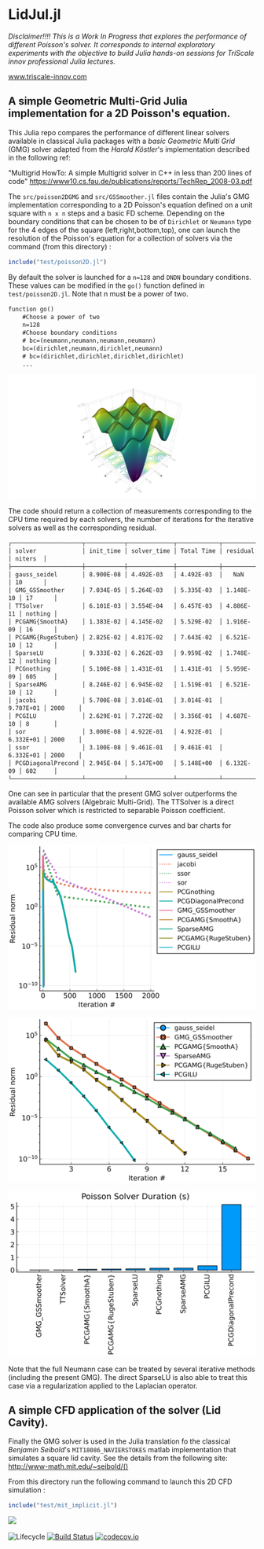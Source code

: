 # LidJul.jl

*Disclaimer!!!! This is a Work In Progress that explores the performance of different Poisson's solver. It corresponds to internal exploratory experiments with the objective to build Julia hands-on sessions for TriScale innov professional Julia lectures.*

www.triscale-innov.com

## A simple Geometric Multi-Grid Julia implementation for a 2D Poisson's equation. 
This Julia repo compares the performance of different linear solvers available in classical Julia packages with a *basic Geometric Multi Grid* (GMG) solver adapted from the *Harald Köstler*'s implementation described in the following ref:

"Multigrid HowTo: A simple Multigrid solver in C++ in less than 200 lines of code"
https://www10.cs.fau.de/publications/reports/TechRep_2008-03.pdf

The `src/poisson2DGMG` and `src/GSSmoother.jl` files contain the Julia's GMG implementation  corresponding to a 2D Poisson's equation defined on a unit square with `n x n` steps and a basic FD scheme. Depending on the boundary conditions that can be chosen to be of `Dirichlet` or `Neumann` type for the 4 edges of the square (left,right,bottom,top), one can launch the
resolution of the Poisson's equation for a collection of solvers via the command (from this directory) :


```julia
include("test/poisson2D.jl")
```

By default the solver is launched for a `n=128` and `DNDN` boundary conditions. These values can be modified in the `go()` function defined in `test/poisson2D.jl`. Note that n must be a power of two.

```
function go()
    #Choose a power of two
    n=128
    #Choose boundary conditions 
    # bc=(neumann,neumann,neumann,neumann)
    bc=(dirichlet,neumann,dirichlet,neumann)
    # bc=(dirichlet,dirichlet,dirichlet,dirichlet)
    ...
```

![](docs/figs/makie128DNDN.png)


The code should return a collection of measurements corresponding to the CPU time required by each solvers, the number of iterations for the iterative solvers as well as the corresponding residual.



```
┌────────────────────┬───────────┬─────────────┬────────────┬───────────┬─────────┐
│ solver             │ init_time │ solver_time │ Total Time │ residual  │ niters  │
├────────────────────┼───────────┼─────────────┼────────────┼───────────┼─────────┤
│ gauss_seidel       │ 8.900E-08 │ 4.492E-03   │ 4.492E-03  │   NaN     │ 10      │
│ GMG_GSSmoother     │ 7.034E-05 │ 5.264E-03   │ 5.335E-03  │ 1.148E-10 │ 17      │
│ TTSolver           │ 6.101E-03 │ 3.554E-04   │ 6.457E-03  │ 4.886E-11 │ nothing │
│ PCGAMG{SmoothA}    │ 1.383E-02 │ 4.145E-02   │ 5.529E-02  │ 1.916E-09 │ 16      │
│ PCGAMG{RugeStuben} │ 2.825E-02 │ 4.817E-02   │ 7.643E-02  │ 6.521E-10 │ 12      │
│ SparseLU           │ 9.333E-02 │ 6.262E-03   │ 9.959E-02  │ 1.748E-12 │ nothing │
│ PCGnothing         │ 5.100E-08 │ 1.431E-01   │ 1.431E-01  │ 5.959E-09 │ 605     │
│ SparseAMG          │ 8.246E-02 │ 6.945E-02   │ 1.519E-01  │ 6.521E-10 │ 12      │
│ jacobi             │ 5.700E-08 │ 3.014E-01   │ 3.014E-01  │ 9.707E+01 │ 2000    │
│ PCGILU             │ 2.629E-01 │ 7.272E-02   │ 3.356E-01  │ 4.687E-10 │ 8       │
│ sor                │ 3.000E-08 │ 4.922E-01   │ 4.922E-01  │ 6.332E+01 │ 2000    │
│ ssor               │ 3.100E-08 │ 9.461E-01   │ 9.461E-01  │ 6.332E+01 │ 2000    │
│ PCGDiagonalPrecond │ 2.945E-04 │ 5.147E+00   │ 5.148E+00  │ 6.132E-09 │ 602     │
└────────────────────┴───────────┴─────────────┴────────────┴───────────┴─────────┘
```
One can see in particular that the present GMG solver outperforms the available AMG solvers (Algebraic Multi-Grid). The TTSolver is a direct Poisson solver which is restricted to separable Poisson coefficient. 

The code also produce some convergence curves and bar charts for comparing CPU time. 


![](docs/figs/allconvergence_128DNDN.svg)

![](docs/figs/fastconvergence_128DNDN.svg)

![](docs/figs/time_converge_128DNDN_all.svg)

Note that the full Neumann case can be treated by several iterative methods (including the present GMG). The direct SparseLU is also able to treat this case via a regularization applied to the Laplacian operator. 

## A simple CFD application of the solver (Lid Cavity). 

Finally the GMG solver is used in the Julia translation fo the classical *Benjamin Seibold*'s `MIT18086_NAVIERSTOKES` matlab implementation that simulates a square lid cavity. See the details from the following site: 
http://www-math.mit.edu/~seibold/()

From this directory run the following command to launch this 2D CFD simulation :


```julia
include("test/mit_implicit.jl")
```


![](docs/figs/test.gif)




![Lifecycle](https://img.shields.io/badge/lifecycle-experimental-orange.svg)<!--
![Lifecycle](https://img.shields.io/badge/lifecycle-maturing-blue.svg)
![Lifecycle](https://img.shields.io/badge/lifecycle-stable-green.svg)
![Lifecycle](https://img.shields.io/badge/lifecycle-retired-orange.svg)
![Lifecycle](https://img.shields.io/badge/lifecycle-archived-red.svg)
![Lifecycle](https://img.shields.io/badge/lifecycle-dormant-blue.svg) -->
[![Build Status](https://travis-ci.com/{GHUSER}/LidJul.jl.svg?branch=master)](https://travis-ci.com/{GHUSER}/LidJul.jl)
[![codecov.io](http://codecov.io/github/{GHUSER}/LidJul.jl/coverage.svg?branch=master)](http://codecov.io/github/{GHUSER}/LidJul.jl?branch=master)
